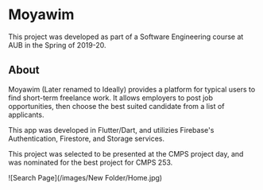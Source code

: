 # Moyawim

This project was developed as part of a Software Engineering course at AUB in the Spring of 2019-20.

## About

Moyawim (Later renamed to Ideally) provides a platform for typical users to find short-term freelance work. It allows employers to post job opportunities, then choose the best suited candidate from a list of applicants. 

This app was developed in Flutter/Dart, and utilizies Firebase's Authentication, Firestore, and Storage services.

This project was selected to be presented at the CMPS project day, and was nominated for the best project for CMPS 253.

![Search Page](/images/New Folder/Home.jpg)
